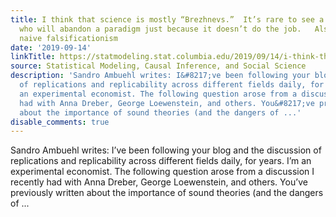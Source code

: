 ```yaml
---
title: I think that science is mostly “Brezhnevs.”  It’s rare to see a “Gorbachev”
  who will abandon a paradigm just because it doesn’t do the job.   Also, moving beyond
  naive falsificationism
date: '2019-09-14'
linkTitle: https://statmodeling.stat.columbia.edu/2019/09/14/i-think-that-science-is-mostly-brezhnevs-its-rare-to-see-a-gorbachev-who-will-abandon-a-paradigm-just-because-it-doesnt-do-the-job-also-moving-beyond-naive-falsificationism/
source: Statistical Modeling, Causal Inference, and Social Science
description: 'Sandro Ambuehl writes: I&#8217;ve been following your blog and the discussion
  of replications and replicability across different fields daily, for years. I&#8217;m
  an experimental economist. The following question arose from a discussion I recently
  had with Anna Dreber, George Loewenstein, and others. You&#8217;ve previously written
  about the importance of sound theories (and the dangers of ...'
disable_comments: true
---
```

Sandro Ambuehl writes: I&#8217;ve been following your blog and the discussion of replications and replicability across different fields daily, for years. I&#8217;m an experimental economist. The following question arose from a discussion I recently had with Anna Dreber, George Loewenstein, and others. You&#8217;ve previously written about the importance of sound theories (and the dangers of ...